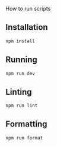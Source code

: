 How to run scripts

## Installation
```bash
npm install
```

## Running
```bash
npm run dev
```

## Linting
```bash
npm run lint
```

## Formatting
```bash
npm run format
```